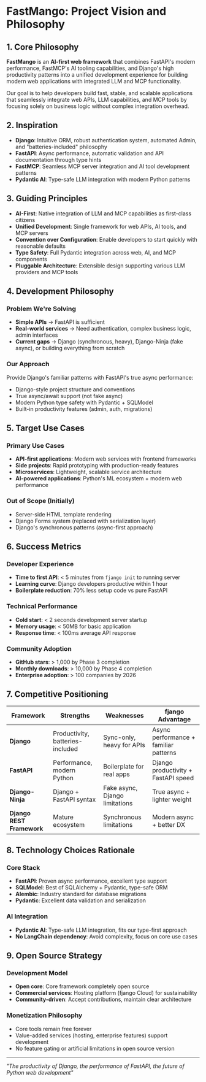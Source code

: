 # FastMango: Project Vision and Philosophy

## 1. Core Philosophy

**FastMango** is an **AI-first web framework** that combines FastAPI's modern performance, FastMCP's AI tooling capabilities, and Django's high productivity patterns into a unified development experience for building modern web applications with integrated LLM and MCP functionality.

Our goal is to help developers build fast, stable, and scalable applications that seamlessly integrate web APIs, LLM capabilities, and MCP tools by focusing solely on business logic without complex integration overhead.

## 2. Inspiration

* **Django**: Intuitive ORM, robust authentication system, automated Admin, and "batteries-included" philosophy
* **FastAPI**: Async performance, automatic validation and API documentation through type hints
* **FastMCP**: Seamless MCP server integration and AI tool development patterns
* **Pydantic AI**: Type-safe LLM integration with modern Python patterns

## 3. Guiding Principles

* **AI-First**: Native integration of LLM and MCP capabilities as first-class citizens
* **Unified Development**: Single framework for web APIs, AI tools, and MCP servers
* **Convention over Configuration**: Enable developers to start quickly with reasonable defaults
* **Type Safety**: Full Pydantic integration across web, AI, and MCP components
* **Pluggable Architecture**: Extensible design supporting various LLM providers and MCP tools

## 4. Development Philosophy

### Problem We're Solving
- **Simple APIs** → FastAPI is sufficient
- **Real-world services** → Need authentication, complex business logic, admin interfaces
- **Current gaps** → Django (synchronous, heavy), Django-Ninja (fake async), or building everything from scratch

### Our Approach
Provide Django's familiar patterns with FastAPI's true async performance:
- Django-style project structure and conventions
- True async/await support (not fake async)
- Modern Python type safety with Pydantic + SQLModel
- Built-in productivity features (admin, auth, migrations)

## 5. Target Use Cases

### Primary Use Cases
* **API-first applications**: Modern web services with frontend frameworks
* **Side projects**: Rapid prototyping with production-ready features
* **Microservices**: Lightweight, scalable service architecture
* **AI-powered applications**: Python's ML ecosystem + modern web performance

### Out of Scope (Initially)
* Server-side HTML template rendering
* Django Forms system (replaced with serialization layer)
* Django's synchronous patterns (async-first approach)

## 6. Success Metrics

### Developer Experience
- **Time to first API**: < 5 minutes from `fjango init` to running server
- **Learning curve**: Django developers productive within 1 hour
- **Boilerplate reduction**: 70% less setup code vs pure FastAPI

### Technical Performance
- **Cold start**: < 2 seconds development server startup
- **Memory usage**: < 50MB for basic application
- **Response time**: < 100ms average API response

### Community Adoption
- **GitHub stars**: > 1,000 by Phase 3 completion
- **Monthly downloads**: > 10,000 by Phase 4 completion
- **Enterprise adoption**: > 100 companies by 2026

## 7. Competitive Positioning

| Framework | Strengths | Weaknesses | fjango Advantage |
|-----------|-----------|------------|------------------|
| **Django** | Productivity, batteries-included | Sync-only, heavy for APIs | Async performance + familiar patterns |
| **FastAPI** | Performance, modern Python | Boilerplate for real apps | Django productivity + FastAPI speed |
| **Django-Ninja** | Django + FastAPI syntax | Fake async, Django limitations | True async + lighter weight |
| **Django REST Framework** | Mature ecosystem | Synchronous limitations | Modern async + better DX |

## 8. Technology Choices Rationale

### Core Stack
* **FastAPI**: Proven async performance, excellent type support
* **SQLModel**: Best of SQLAlchemy + Pydantic, type-safe ORM
* **Alembic**: Industry standard for database migrations
* **Pydantic**: Excellent data validation and serialization

### AI Integration
* **Pydantic AI**: Type-safe LLM integration, fits our type-first approach
* **No LangChain dependency**: Avoid complexity, focus on core use cases

## 9. Open Source Strategy

### Development Model
* **Open core**: Core framework completely open source
* **Commercial services**: Hosting platform (fjango Cloud) for sustainability
* **Community-driven**: Accept contributions, maintain clear architecture

### Monetization Philosophy
* Core tools remain free forever
* Value-added services (hosting, enterprise features) support development
* No feature gating or artificial limitations in open source version

---

*"The productivity of Django, the performance of FastAPI, the future of Python web development"*